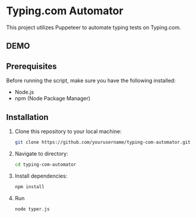 # Typing.com Automator

This project utilizes Puppeteer to automate typing tests on Typing.com.

## DEMO

## Prerequisites

Before running the script, make sure you have the following installed:

- Node.js
- npm (Node Package Manager)

## Installation

1. Clone this repository to your local machine:

   ```bash
   git clone https://github.com/yourusername/typing-com-automator.git

   ```

2. Navigate to directory:

   ```bash
   cd typing-com-automator
   ```

3. Install dependencies:

   ```bash
   npm install

   ```

4. Run
   ```bash
   node typer.js
   ```
